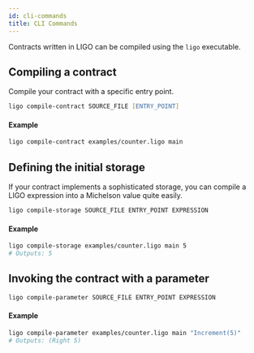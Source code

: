 ```yaml
---
id: cli-commands
title: CLI Commands
---
```


Contracts written in LIGO can be compiled using the `ligo` executable.


## Compiling a contract

Compile your contract with a specific entry point.

```zsh
ligo compile-contract SOURCE_FILE [ENTRY_POINT]
```

#### Example

```zsh
ligo compile-contract examples/counter.ligo main
```

## Defining the initial storage

If your contract implements a sophisticated storage, you can compile a LIGO expression into a Michelson value quite easily.

```zsh
ligo compile-storage SOURCE_FILE ENTRY_POINT EXPRESSION
```

#### Example
```zsh
ligo compile-storage examples/counter.ligo main 5
# Outputs: 5
```

## Invoking the contract with a parameter

```zsh
ligo compile-parameter SOURCE_FILE ENTRY_POINT EXPRESSION
```

#### Example
```zsh
ligo compile-parameter examples/counter.ligo main "Increment(5)"
# Outputs: (Right 5)
```